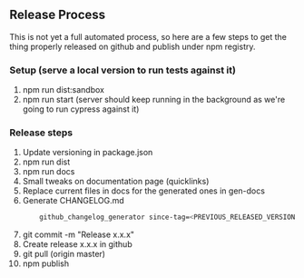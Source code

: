 ## Release Process

This is not yet a full automated process, so here are a few steps to get the thing properly released on github and publish under npm registry.

### Setup (serve a local version to run tests against it)

1.  npm run dist:sandbox
2.  npm run start (server should keep running in the background as we're going to run
    cypress against it)

### Release steps

1.  Update versioning in package.json
2.  npm run dist
3.  npm run docs
4.  Small tweaks on documentation page (quicklinks)
5.  Replace current files in docs for the generated ones in gen-docs
6.  Generate CHANGELOG.md
    ```bash
        github_changelog_generator since-tag=<PREVIOUS_RELEASED_VERSION> -u GITHUB_USERNAME
    ```
7.  git commit -m "Release x.x.x"
8.  Create release x.x.x in github
9.  git pull (origin master)
10. npm publish
